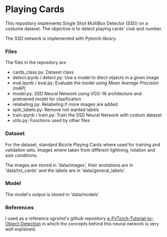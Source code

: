 # Playing Cards

This repository implements Single Shot MultiBox Detector (SSD) on a costume dataset. The objective is to detect playing cards' club and number.

The SSD network is implemented with Pytorch library.

### Files
The files in the repository are 
- cards_class.py: Dataset class
- detect.ipynb / detect.py: Use a model to dtect objects in a given image
- eval.ipynb / eval.py: Evaluate the model using *Mean Average Precision (mAP)*
- model.py: SSD Neural Network using VGG-16 architecture and pretrained model for clasification 
- relabeling.py: Relabeling if more images are added 
- split_labels.py: Remove not wanted labels
- train.ipynb / train.py: Train the SSD Neural Network with costum dataset
- utils.py: Functions used by other files

### Dataset
For the dataset, standard Bicicle Playing Cards where used for training and validation sets. Images where taken from different lightning, rotation and size conditions.

The images are stored in 'data/images', their anotations are in 'data/txt_cards' and the labels are in 'data/general_labels'.

### Model
The model's output is stored in 'data/models'.



### References

I used as a reference *sgrvind's* github repository  [a-PyTorch-Tutorial-to-Object-Detection](https://github.com/sgrvinod/a-PyTorch-Tutorial-to-Object-Detection) in which the concepts behind this neural network is very well explained.

